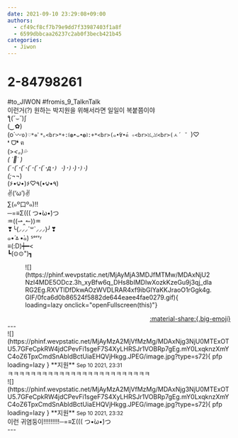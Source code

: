 ```yaml
---
date: 2021-09-10 23:29:08+09:00
authors:
  - cf49cf8cf7b79e9dd7f33987403f1a8f
  - 6599dbbcaa26237c2ab0f3becb421b45
categories:
  - Jiwon
---
```


# 2-84798261

<div class="post-container" markdown="1">
<div class="content-container md-sidebar__scrollwrap" markdown="1">

\#to_JIWON \#fromis_9_TalknTalk<br>이런거(?) 원하는 박지원을 위해서라면 일일이 복붙쯤이야<br>ƪ(˘⌣˘)ʃ<br>(*‿*✿)<br>(o´〰`o)♡*✲ﾟ*｡<br>*+:꒰◍•ᴗ•◍꒱:+*<br>(๑•̀∀•́ฅ ✧<br>ꈍ◡ꈍ<br>(ㅅ´ ˘ `)♡<br>❛ ᗜ❛ ฅ<br>(&gt;_&lt;｡)💦<br>( ˙👄˙ )<br>(´･(´･(´･(´･(´･(´･д･`) ･`)･`)･`)･`)･`)<br>(;¬_¬)<br>(۶•౪•)۶♡٩(•౪•٩)<br>✌(‘ω’)✌<br>∑(๑º口º๑)!!<br>─=≡Σ((( つ•̀ω•́)つ<br>♒((⇀‸↼))♒<br>❣╰(⸝⸝⸝´꒳`⸝⸝⸝)╯❣<br>๑•́ㅿ•̀๑) ᔆᵒʳʳᵞ<br>≡(:D)┿━&lt;<br>┗(⊙⊙")┓
<figure markdown="1">
![](https://phinf.wevpstatic.net/MjAyMjA3MDJfMTMw/MDAxNjU2NzI4MDE5ODcz.3h_xyBfw6q_DHs8bIMDlwXozkKzeGu9j3qj_dlaRG2Eg.RXVTlDfDkwAOzWVDLRAR4xf9ibGIYaKKJraoO1rGgk4g.GIF/0fca6d0b86524f5882de644eaee4fae0279.gif){ loading=lazy onclick="openFullscreen(this)"}
</figure>


</div>
</div>

<div style="text-align: right;" markdown="1">
<a href="https://weverse.io/fromis9/fanpost/2-84798261" style="text-align: right;">:material-share:{.big-emoji}</a>
</div>
---

<div class="comments-container md-sidebar__scrollwrap" markdown="1">
<div class="comment" markdown="1">
<div class='id-container' markdown="1">
![](https://phinf.wevpstatic.net/MjAyMzA2MjVfMzMg/MDAxNjg3NjU0MTExOTU5.7GFeCpkRW4jdCPevFi1sgeF7S4XyLHRSJr1VOBRp7gEg.mY0LxqknzXmYC4oZ6TpxCmdSnAbldBctUiaEHQVjHkgg.JPEG/image.jpg?type=s72){ pfp loading=lazy }
**<span class="artist">지원</span>** <small>Sep 10 2021, 23:31</small><br>
</div>
<div class='comment-body' markdown="1">
ㅋㅋㅋㅋㅋㅋㅋㅋㅋㅋㅋㅋㅋㅋㅋㅋㅋㅋㅋㅋㅋㅋㅋㅋㅋ
</div>
</div>
<div class="comment" markdown="1">
<div class='id-container' markdown="1">
![](https://phinf.wevpstatic.net/MjAyMzA2MjVfMzMg/MDAxNjg3NjU0MTExOTU5.7GFeCpkRW4jdCPevFi1sgeF7S4XyLHRSJr1VOBRp7gEg.mY0LxqknzXmYC4oZ6TpxCmdSnAbldBctUiaEHQVjHkgg.JPEG/image.jpg?type=s72){ pfp loading=lazy }
**<span class="artist">지원</span>** <small>Sep 10 2021, 23:32</small><br>
</div>
<div class='comment-body' markdown="1">
이런 귀염둥이!!!!!!!!!─=≡Σ((( つ•̀ω•́)つ
</div>
</div>
</div>
---
